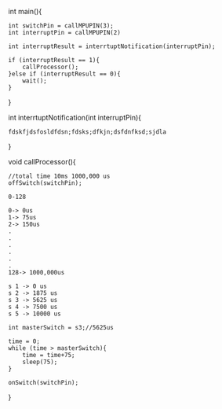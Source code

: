 int main(){
	

	int switchPin = callMPUPIN(3);
	int interruptPin = callMPUPIN(2)

	int interruptResult = interrtuptNotification(interruptPin);

	if (interruptResult == 1){
		callProcessor();
	}else if (interruptResult == 0){
		wait();
	}
}

int interrtuptNotification(int interruptPin){
	
	fdskfjdsfosldfdsn;fdsks;dfkjn;dsfdnfksd;sjdla
}

void callProcessor(){
	
	//total time 10ms 1000,000 us
	offSwitch(switchPin);

	0-128

	0-> 0us
	1-> 75us
	2-> 150us
	.
	.
	.
	.
	.
	.
	128-> 1000,000us

	s 1 -> 0 us
	s 2 -> 1875 us
	s 3 -> 5625 us
	s 4 -> 7500 us
	s 5 -> 10000 us

	int masterSwitch = s3;//5625us

	time = 0;
	while (time > masterSwitch){
		time = time+75;
		sleep(75);
	}

	onSwitch(switchPin);

}
